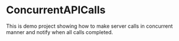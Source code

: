# ConcurrentAPICalls
This is demo project showing how to make server calls in concurrent manner and notify when all calls completed.
